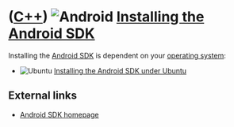 # ([C++](Cpp.md)) ![Android](PicAndroid.png) [Installing the Android SDK](CppAndroidSdkInstall.md)

Installing the [Android SDK](CppAndroidSdk.md) is dependent on your
[operating system](CppOs.md):

-   ![Ubuntu](PicUbuntu.png) [Installing the Android SDK under
    Ubuntu](CppAndroidSdkInstallUbuntu.md)

## External links

 * [Android SDK homepage](http://developer.android.com/sdk/index.html)
